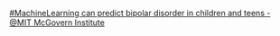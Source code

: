 [#MachineLearning can predict bipolar disorder in children and teens - @MIT McGovern Institute ](https://qi.tc/qi/110105)